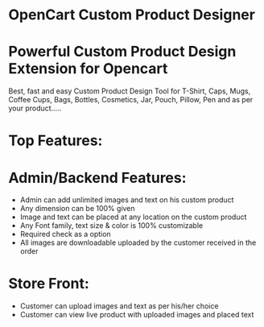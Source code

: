 # OpenCart Custom Product Designer

# Powerful Custom Product Design Extension for Opencart
Best, fast and easy Custom Product Design Tool for T-Shirt, Caps, Mugs, Coffee Cups, Bags, Bottles, Cosmetics, Jar, Pouch, Pillow, Pen and as per your product.....

# Top Features:
# Admin/Backend Features:
- Admin can add unlimited images and text on his custom product
- Any dimension can be 100% given
- Image and text can be placed at any location on the custom product
- Any Font family, text size & color is 100% customizable
- Required check as a option
- All images are downloadable uploaded by the customer received in the order

# Store Front:
- Customer can upload images and text as per his/her choice
- Customer can view live product with uploaded images and placed text
